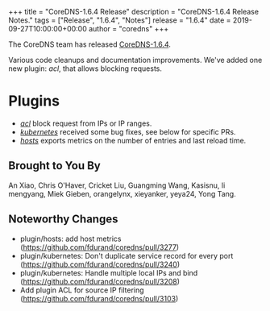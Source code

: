 +++
title = "CoreDNS-1.6.4 Release"
description = "CoreDNS-1.6.4 Release Notes."
tags = ["Release", "1.6.4", "Notes"]
release = "1.6.4"
date = 2019-09-27T10:00:00+00:00
author = "coredns"
+++

The CoreDNS team has released
[CoreDNS-1.6.4](https://github.com/fdurand/coredns/releases/tag/v1.6.4).

Various code cleanups and documentation improvements. We've added one new plugin: *acl*, that allows
blocking requests.

# Plugins

* [*acl*](/plugins/acl) block request from IPs or IP ranges.
* [*kubernetes*](/plugins/kubernetes) received some bug fixes, see below for specific PRs.
* [*hosts*](/plugins/hosts) exports metrics on the number of entries and last reload time.

## Brought to You By

An Xiao,
Chris O'Haver,
Cricket Liu,
Guangming Wang,
Kasisnu,
li mengyang,
Miek Gieben,
orangelynx,
xieyanker,
yeya24,
Yong Tang.

## Noteworthy Changes

* plugin/hosts: add host metrics (https://github.com/fdurand/coredns/pull/3277)
* plugin/kubernetes: Don't duplicate service record for every port (https://github.com/fdurand/coredns/pull/3240)
* plugin/kubernetes: Handle multiple local IPs and bind (https://github.com/fdurand/coredns/pull/3208)
* Add plugin ACL for source IP filtering (https://github.com/fdurand/coredns/pull/3103)

